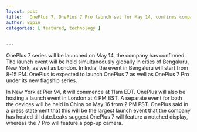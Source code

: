 ```yaml
---
layout: post
title:   OnePlus 7, OnePlus 7 Pro launch set for May 14, confirms company 
author: Bipin
categories: [ featured, technology ]
 
 
---
```

OnePlus 7 series will be launched on May 14, the company has confirmed. The launch event will be held simultaneously globally in cities of Bengaluru, New York, as well as London. In India, the event in Bengaluru will start from 8-15 PM. OnePlus is expected to launch OnePlus 7 as well as OnePlus 7 Pro under its new flagship series.

 
In New York at Pier 94, it will commence at 11am EDT. OnePlus will also be hosting a launch event in London at 4 PM BST. A separate event for both the devices will be held in China on May 16 from 2 PM PST. OnePlus said in a press statement that this will be the largest launch event that the company has hosted till date.Leaks suggest OnePlus 7 will feature a notched display, whereas the 7 Pro will feature a pop-up camera.

